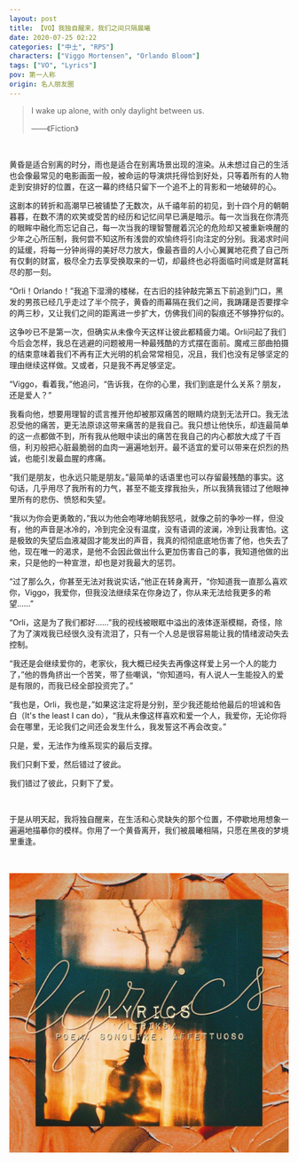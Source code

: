 ```yaml
---
layout: post
title: 【VO】我独自醒来，我们之间只隔晨曦
date: 2020-07-25 02:22
categories: ["中土", "RPS"]
characters: ["Viggo Mortensen", "Orlando Bloom"]
tags: ["VO", "Lyrics"]
pov: 第一人称
origin: 名人朋友圈
---
```


> I wake up alone, with only daylight between us.
>
> ——《Fiction》

<br>

黄昏是适合别离的时分，雨也是适合在别离场景出现的渲染。从未想过自己的生活也会像最常见的电影画面一般，被命运的导演烘托得恰到好处，只等着所有的人物走到安排好的位置，在这一幕的终结只留下一个追不上的背影和一地破碎的心。

这剧本的转折和高潮早已被铺垫了无数次，从千禧年前的初见，到十四个月的朝朝暮暮，在数不清的欢笑或受苦的经历和记忆间早已满是暗示。每一次当我在你清亮的眼眸中融化而忘记自己，每一次当我的理智警醒着沉沦的危险却又被重新唤醒的少年之心所压制，我何尝不知这所有浅尝的欢愉终将引向注定的分别。我渴求时间的延缓，将每一分钟尚得的美好尽力放大，像最吝啬的人小心翼翼地花费了自己所有仅剩的财富，极尽全力去享受换取来的一切，却最终也必将面临时间或是财富耗尽的那一刻。

“Orli！Orlando！”我追下湿滑的楼梯，在古旧的挂钟敲完第五下前追到门口，黑发的男孩已经几乎走过了半个院子，黄昏的雨幕隔在我们之间，我踌躇是否要撑伞的两三秒，又让我们之间的距离进一步扩大，仿佛我们间的裂痕还不够狰狞似的。

这争吵已不是第一次，但确实从未像今天这样让彼此都精疲力竭。Orli问起了我们今后会怎样，我总在逃避的问题被用一种最残酷的方式摆在面前。魔戒三部曲拍摄的结束意味着我们不再有正大光明的机会常常相见，况且，我们也没有足够坚定的理由继续这样做。又或者，只是我不再足够坚定。

“Viggo，看着我，”他追问，“告诉我，在你的心里，我们到底是什么关系？朋友，还是爱人？”

我看向他，想要用理智的谎言推开他却被那双痛苦的眼睛灼烧到无法开口。我无法忍受他的痛苦，更无法原谅这带来痛苦的是我自己。我只想让他快乐，却连最简单的这一点都做不到，所有我从他眼中读出的痛苦在我自己的内心都放大成了千百倍，利刃般把心脏最脆弱的血肉一遍遍地划开。最不适宜的爱可以带来在炽烈的热诚，也能引发最血腥的疼痛。

“我们是朋友，也永远只能是朋友。”最简单的话语里也可以存留最残酷的事实。这句话，几乎用尽了我所有的力气，甚至不能支撑我抬头，所以我猜我错过了他眼神里所有的悲伤、愤怒和失望。

“我以为你会更勇敢的，”我以为他会咆哮地朝我怒吼，就像之前的争吵一样，但没有，他的声音是冰冷的，冷到完全没有温度，没有语调的波澜，冷到让我害怕。这是极致的失望后血液凝固才能发出的声音，我真的彻彻底底地伤害了他，也失去了他，现在唯一的渴求，是他不会因此做出什么更加伤害自己的事，我知道他做的出来，只是他的一种宣泄，却也是对我最大的惩罚。

“过了那么久，你甚至无法对我说实话，”他正在转身离开，“你知道我一直那么喜欢你，Viggo，我爱你，但我没法继续呆在你身边了，你从来无法给我更多的希望……”

“Orli，这是为了我们都好……”我的视线被眼眶中溢出的液体逐渐模糊，奇怪，除了为了演戏我已经很久没有流泪了，只有一个人总是很容易能让我的情绪波动失去控制。

“我还是会继续爱你的，老家伙，我大概已经失去再像这样爱上另一个人的能力了，”他的唇角挤出一个苦笑，带了些嘲讽，“你知道吗，有人说人一生能投入的爱是有限的，而我已经全部投资完了。”

“我也是，Orli，我也是，”如果这注定将是分别，至少我还能给他最后的坦诚和告白（It's the least I can do），“我从未像这样喜欢和爱一个人，我爱你，无论你将会在哪里，无论我们之间还会发生什么，我发誓这不再会改变。”

只是，爱，无法作为维系现实的最后支撑。

我们只剩下爱，然后错过了彼此。

我们错过了彼此，只剩下了爱。

<br>

于是从明天起，我将独自醒来，在生活和心灵缺失的那个位置，不停歇地用想象一遍遍地描摹你的模样。你用了一个黄昏离开，我们被晨曦相隔，只愿在黑夜的梦境里重逢。

<br><br>
![](https://github.com/junesirius/junesirius.github.io/blob/master/assets/images/mrpyq/2020-07-25-Lyrics.jpg)